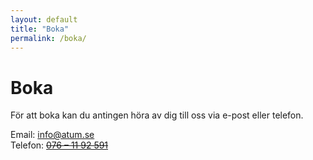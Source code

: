 ```yaml
---
layout: default
title: "Boka"
permalink: /boka/
---
```

# Boka

För att boka kan du antingen höra av dig till oss via e-post eller telefon.

Email: [info@atum.se](mailto:info@atum.se)  
Telefon: ~~[076 – 11 92 591](tel:+46761192591)~~
